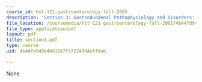 ```yaml
---
course_id: hst-121-gastroenterology-fall-2005
description: 'Section 3: Gastroduodenal Pathophysiology and Disorders'
file_location: /coursemedia/hst-121-gastroenterology-fall-2005/4b44fd949b4b81167f572249d4cff6a6_section3.pdf
file_type: application/pdf
layout: pdf
title: section3.pdf
type: course
uid: 4b44fd949b4b81167f572249d4cff6a6

---
```

None